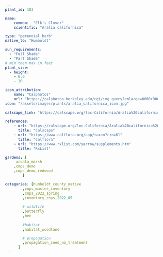 ```yaml
---
plant_id: 183 

name: 
    common:  "Elk's Clover"   
    scientific: "Aralia californica" 

type: "perennial herb"
native_to: "Humboldt"

sun_requirements:
  - "Full Shade"
  - "Part Shade"
# min then max in feet
plant_size:
  - height: 
    - 6.6 
    - 10

icon_attribution: 
    name: "Calphotos"
    url: "https://calphotos.berkeley.edu/cgi/img_query?enlarge=0000+0000+1006+1153"
icon: "/assets/images/plants/aralia_californica_icon.jpg"
 
calscape_link: "https://calscape.org/loc-California/Aralia%20californica%20(Elk's%20Clover)"

references:
    - url: "https://calscape.org/loc-California/Aralia%20californica%20(Elk's%20Clover)"
      title: "Calscape"
    - url: "https://www.calflora.org/app/taxon?crn=61"
      title: "Calflora"
    - url: "https://www.rxlist.com/yarrow/supplements.htm"
      title: "RxList"

gardens: [
     arcata_marsh
    ,cnps_demo
    ,cnps_demo_redwood
        ]

categories: [humboldt_county_native
        ,cnps_master_inventory
        ,cnps_2022_spring
        ,inventory_cnps_2022_05
        
        # wildlife
        ,butterfly
        ,bee
    
        #habitat
        ,habitat_woodland

        # propagation 
        ,propagation_seed_no_treatment
      ]
---
```

